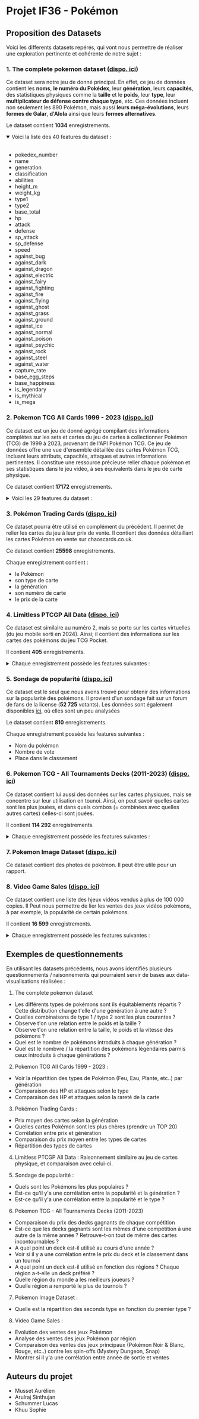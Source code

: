 # Projet IF36 - Pokémon

## Proposition des Datasets
Voici les differents datasets repérés, qui vont nous permettre de réaliser une exploration pertinente et cohérente de notre sujet :

### 1. The complete pokemon dataset ([dispo. ici](https://www.kaggle.com/datasets/mihirbindal/the-complete-pokemon-dataset))
Ce dataset sera notre jeu de donné principal. En effet, ce jeu de données contient les **noms**, **le numéro du Pokédex**, leur 
**génération**, leurs **capacités**, des statistiques physiques comme la **taille** et le **poids**, leur **type**, leur **multiplicateur de défense contre chaque type**, etc. Ces données incluent non seulement les 890 Pokémon, mais aussi **leurs méga-évolutions**, leurs **formes de Galar**, **d'Alola** ainsi que leurs **formes alternatives**.

Le dataset contient **1034** enregistrements.
<details open>
<summary>Voici la liste des 40 features du dataset :</summary>
<br>

- pokedex_number
- name
- generation
- classification
- abilities
- height_m
- weight_kg
- type1
- type2
- base_total
- hp
- attack
- defense
- sp_attack
- sp_defense
- speed
- against_bug
- against_dark
- against_dragon
- against_electric
- against_fairy
- against_fighting
- against_fire
- against_flying
- against_ghost
- against_grass
- against_ground
- against_ice
- against_normal
- against_poison
- against_psychic
- against_rock
- against_steel
- against_water
- capture_rate
- base_egg_steps
- base_happiness
- is_legendary
- is_mythical
- is_mega

</details>


### 2. Pokemon TCG All Cards 1999 - 2023 ([dispo. ici](https://www.kaggle.com/datasets/adampq/pokemon-tcg-all-cards-1999-2023?select=pokemon-tcg-data-master+1999-2023.csv))
Ce dataset est un jeu de donné agrégé compilant des informations complètes sur les sets et cartes du jeu de cartes à collectionner Pokémon (TCG) de 1999 à 2023, provenant de l'API Pokémon TCG. Ce jeu de données offre une vue d'ensemble détaillée des cartes Pokémon TCG, incluant leurs attributs, capacités, attaques et autres informations pertinentes. Il constitue une ressource précieuse relier chaque pokémon et ses statistiques dans le jeu vidéo, à ses équivalents dans le jeu de carte physique.

Ce dataset contient **17172** enregistrements.

<details>
<summary>Voici les 29 features du dataset : </summary>
  <br>
  
- id
- set
- series
- publisher
- generation
- release_date
- artist
- name
- set_num
- types
- supertype
- subtypes
- level
- hp
- evolvesFrom
- evolvesTo
- abilities
- attacks
- weaknesses
- retreatCost
- convertedRetreatCost
- rarity
- flavorText
- nationalPokedexNumbers
- legalities
- resistances
- rules
- regulationMark
- ancientTrait
- </details>

### 3. Pokémon Trading Cards ([dispo. ici](https://www.kaggle.com/datasets/jacklacey/pokemon-trading-cards))
Ce dataset pourra être utilisé en complément du précédent. Il permet de relier les cartes du jeu à leur prix de vente. Il contient des données détaillant les cartes Pokémon en vente sur chaoscards.co.uk. 

Ce dataset contient **25598** enregistrements.

Chaque enregistrement contient :
- le Pokémon
- son type de carte
- la génération
- son numéro de carte
- le prix de la carte

### 4. Limitless PTCGP All Data ([dispo. ici](https://www.kaggle.com/datasets/updatethisplz/limitless-ptcgp-all-data))
Ce dataset est similaire au numéro 2, mais se porte sur les cartes virtuelles (du jeu mobile sorti en 2024). Ainsi; il contient des informations sur les cartes des pokémons du jeu TCG Pocket.

Il contient **405** enregistrements.

<details>
<summary>Chaque enregistrement possède les features suivantes : </summary>
  <br>
  
- rarity
- card_name
- weakness
- energy_type
- expansion
- number
- illustration
- obtaining_method
- type
- retreat_cost
- hp
- description
- move1_name
- move1_energy_cost
- move1_power
- move1_effect
- move2_name
- move2_energy_cost
- move2_power
- move2_effect
- pull_rate_at_least_one
- card_number,full_card_name
</details>

### 5. Sondage de popularité ([dispo. ici](https://pastebin.com/LvhaTx7w))
Ce dataset est le seul que nous avons trouvé pour obtenir des informations sur la popularité des pokémons. Il provient d'un sondage fait sur un forum de fans de la license (**52 725** votants).
Les données sont également disponibles [ici](https://docs.google.com/spreadsheets/d/1c16Wh4AawHGbTi3Eq1DGZQdM4FMUlJO1YwXJZ_ylRvg/edit?gid=557303698#gid=557303698), où elles sont un peu analysées

Le dataset contient **810** enregistrements.

Chaque enregistrement possède les features suivantes :
- Nom du pokémon
- Nombre de vote
- Place dans le classement


### 6. Pokemon TCG - All Tournaments Decks (2011-2023) ([dispo. ici](https://www.kaggle.com/datasets/enriccogemha/pokemon-tcg-all-tournaments-decks-2011-2023))
Ce dataset contient lui aussi des données sur les cartes physiques, mais se concentre sur leur utilisation en tounoi. Ainsi, on peut savoir quelles cartes sont les plus jouées, et dans quels combos (= combinées avec quelles autres cartes) celles-ci sont jouées.

Il contient **114 292** enregistrements.

<details>
<summary>Chaque enregistrement possède les features suivantes : </summary>
  <br>
  
- id_card
- name_card
- amount_card
- price_card
- energy_type_card
- type_card
- combo_type_id
- combo_type_name
- id_player
-	name_player
-	country_player
-	all_time_score
-	ranking_player_tournament
-	id_tournament
-	category_tournament
-	name_tournament
-	region_tournament
-	country_tournament
-	year_tournament
-	month_tournament
-	day_tournament
-	valid_rotation_at_tournament
-	rotation_name
-	year_begin
-	month_begin
- day_begin

</details>

### 7. Pokemon Image Dataset ([dispo. ici](https://www.kaggle.com/datasets/vishalsubbiah/pokemon-images-and-types))
Ce dataset contient des photos de pokémon. Il peut être utile pour un rapport.


### 8. Video Game Sales ([dispo. ici](https://www.kaggle.com/datasets/gregorut/videogamesales))
Ce dataset contient une liste des hjeux vidéos vendus à plus de 100 000 copies. Il Peut nous permettre de lier les ventes des jeux vidéos pokémons, à par exemple, la popularité de certain pokémons.

Il contient **16 599** enregistrements.

<details>
<summary>Chaque enregistrement possède les features suivantes : </summary>
  <br>
- Rank
- Name
-	Platform
-	Year
-	Genre
-	Publisher
-	NA_Sales
-	EU_Sales
-	JP_Sales
-	Other_Sales
-	Global_Sales
</details>

## Exemples de questionnements
En utilisant les datasets précédents, nous avons identifiés plusieurs questionnements / raisonnements qui pourraient servir de bases aux data-visualisations réalisées :

1. The complete pokemon dataset
- Les différents types de pokémons sont ils équitablements répartis ? Cette distribution change t'elle d'une génération à une autre ?
- Quelles combinaisons de type 1 / type 2 sont les plus courantes ? 
- Observe t'on une relation entre le poids et la taille ?
- Observe t'on une relation entre la taille, le poids et la vitesse des pokémons ?
- Quel est le nombre de pokémons introduits à chaque génération ?
- Quel est le nombvre / la répartition des pokémons légendaires parmis ceux introduits à chaque générations ?

2. Pokemon TCG All Cards 1999 - 2023 :
- Voir la répartition des types de Pokémon (Feu, Eau, Plante, etc..) par génération
- Comparaison des HP et attaques selon le type
- Comparaison des HP et attaques selon la rareté de la carte

3. Pokémon Trading Cards :
- Prix moyen des cartes selon la génération
- Quelles cartes Pokémon sont les plus chères (prendre un TOP 20)
- Corrélation entre prix et génération
- Comparaison du prix moyen entre les types de cartes
- Répartition des types de cartes

4. Limitless PTCGP All Data :
Raisonnement similaire au jeu de cartes physique, et comparaison avec celui-ci.

5. Sondage de popularité :

- Quels sont les Pokémons les plus populaires ?
- Est-ce qu'il y'a une corrélation entre la popularité et la génération ?
- Est-ce qu'il y'a une corrélation entre la popularité et le type ?

6. Pokemon TCG - All Tournaments Decks (2011-2023)

- Comparaison du prix des decks gagnants de chaque compétition
- Est-ce que les decks gagnants sont les mêmes d'une compétition à une autre de la même année ? Retrouve-t-on tout de même des cartes incontournables ?
- A quel point un deck est-il utilisé au cours d'une année ?
- Voir si il y a une corrélation entre le prix du deck et le classement dans un tournoi
- A quel point un deck est-il utilisé en fonction des régions ? Chaque région a-t-elle un deck préféré ?
- Quelle région du monde a les meilleurs joueurs ?
- Quelle région a remporté le plus de tournois ?
  
7. Pokemon Image Dataset :

- Quelle est la répartition des seconds type en fonction du premier type ?
  
8. Video Game Sales :

- Evolution des ventes des jeux Pokémon 
- Analyse des ventes des jeux Pokémon par région
- Comparaison des ventes des jeux principaux (Pokémon Noir & Blanc, Rouge, etc..) contre les spin-offs (Mystery Dungeon, Snap)
- Montrer si il y'a une corrélation entre année de sortie et ventes

## Auteurs du projet
- Musset Aurélien
- Arulraj Sinthujan
- Schummer Lucas
- Khuu Sophie
